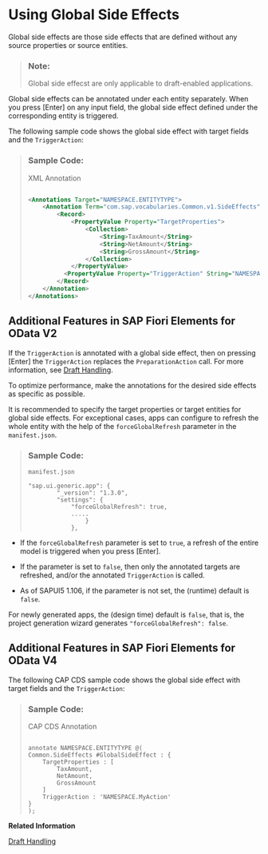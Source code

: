 <!-- loio955ae316856a4dcdbe07a1dbf584fa98 -->

# Using Global Side Effects

Global side effects are those side effects that are defined without any source properties or source entities.

> ### Note:  
> Global side effecst are only applicable to draft-enabled applications.

Global side effects can be annotated under each entity separately. When you press [Enter\] on any input field, the global side effect defined under the corresponding entity is triggered.

The following sample code shows the global side effect with target fields and the `TriggerAction`:

> ### Sample Code:  
> XML Annotation
> 
> ```xml
> 
> <Annotations Target="NAMESPACE.ENTITYTYPE">
>     <Annotation Term="com.sap.vocabularies.Common.v1.SideEffects" Qualifier="GlobalSideEffect">
>         <Record>
>             <PropertyValue Property="TargetProperties">
>                 <Collection>
>                     <String>TaxAmount</String>
>                     <String>NetAmount</String>
>                     <String>GrossAmount</String>
>                 </Collection>
>             </PropertyValue>
>           <PropertyValue Property="TriggerAction" String="NAMESPACE.MyAction"/>
>         </Record>
>     </Annotation>
> </Annotations>
> 
> ```



<a name="loio955ae316856a4dcdbe07a1dbf584fa98__section_b5t_bn1_twb"/>

## Additional Features in SAP Fiori Elements for OData V2

If the `TriggerAction` is annotated with a global side effect, then on pressing [Enter\] the `TriggerAction` replaces the `PreparationAction` call. For more information, see [Draft Handling](draft-handling-ed9aa41.md).

To optimize performance, make the annotations for the desired side effects as specific as possible.

It is recommended to specify the target properties or target entities for global side effects. For exceptional cases, apps can configure to refresh the whole entity with the help of the `forceGlobalRefresh` parameter in the `manifest.json`.

> ### Sample Code:  
> `manifest.json`
> 
> ```
> "sap.ui.generic.app": {
>         "_version": "1.3.0",
>         "settings": {
>             "forceGlobalRefresh": true,
>             .....
>                 }
>             },
> ```

-   If the `forceGlobalRefresh` parameter is set to `true`, a refresh of the entire model is triggered when you press [Enter\].

-   If the parameter is set to `false`, then only the annotated targets are refreshed, and/or the annotated `TriggerAction` is called.

-   As of SAPUI5 1.106, if the parameter is not set, the \(runtime\) default is `false`.


For newly generated apps, the \(design time\) default is `false`, that is, the project generation wizard generates `"forceGlobalRefresh": false`.



<a name="loio955ae316856a4dcdbe07a1dbf584fa98__section_hkm_hzq_5wb"/>

## Additional Features in SAP Fiori Elements for OData V4

The following CAP CDS sample code shows the global side effect with target fields and the `TriggerAction`:

> ### Sample Code:  
> CAP CDS Annotation
> 
> ```
> 
> annotate NAMESPACE.ENTITYTYPE @(
> Common.SideEffects #GlobalSideEffect : {
>     TargetProperties : [
>         TaxAmount,
>         NetAmount,
>         GrossAmount
>     ]
>     TriggerAction : 'NAMESPACE.MyAction'
> }
> );
> ```

**Related Information**  


[Draft Handling](draft-handling-ed9aa41.md "A draft is an interim version of a business entity that has not yet been explicitly saved as an active version. SAP Fiori elements supports the creation of apps using draft handling.")


